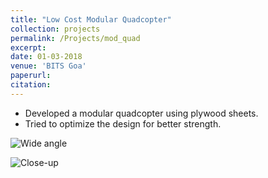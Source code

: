 ```yaml
---
title: "Low Cost Modular Quadcopter"
collection: projects
permalink: /Projects/mod_quad
excerpt: 
date: 01-03-2018
venue: 'BITS Goa'
paperurl: 
citation: 
---
```


- Developed a modular quadcopter using plywood sheets. 
- Tried to optimize the design for better strength. 

![](https://raw.githubusercontent.com/hardesh/hardesh.github.io/master/_projects/images/quad_1.jpg "Wide angle")


![](https://raw.githubusercontent.com/hardesh/hardesh.github.io/master/_projects/images/quad_2.jpg "Close-up")